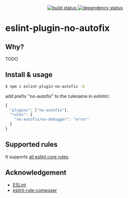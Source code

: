 <p align="center">
  <a href="https://ci.appveyor.com/api/projects/status/v562l6v4h098dvtf?svg=true">
    <img src="https://ci.appveyor.com/api/projects/status/v562l6v4h098dvtf?svg=true"
         alt="build status">
  </a>
  <a href="https://david-dm.org/tplss/node">
    <img src="https://david-dm.org/aladdin-add/eslint-plugin-autofix/status.svg"
         alt="dependency status">
  </a>
</p>

# eslint-plugin-no-autofix

## Why?

TODO

## Install & usage

```bash
$ npm i eslint-plugin-no-autofix -D
```

add prefix "no-autofix" to the rulename in eslintrc:
```js
{
  "plugins": ["no-autofix"],
  "rules": {
    "no-autofix/no-debugger": "error"
  }
}
```

## Supported rules

It supports [all eslint core rules](https://eslint.org).

## Acknowledgement
+ [ESLint](https://eslint.org)
+ [eslint-rule-composer](https://github.com/not-an-aardvark/eslint-rule-composer)
